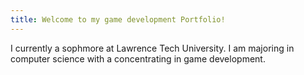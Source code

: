 ```yaml
---
title: Welcome to my game development Portfolio!
---
```

I currently a sophmore at Lawrence Tech University. I am majoring in computer science with a concentrating in game development.
